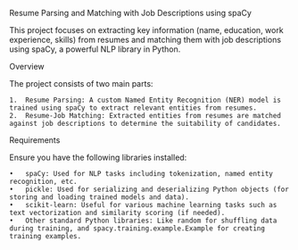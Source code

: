 Resume Parsing and Matching with Job Descriptions using spaCy

This project focuses on extracting key information (name, education, work experience, skills) from resumes and matching them with job descriptions using spaCy, a powerful NLP library in Python.

Overview

The project consists of two main parts:

	1.	Resume Parsing: A custom Named Entity Recognition (NER) model is trained using spaCy to extract relevant entities from resumes.
	2.	Resume-Job Matching: Extracted entities from resumes are matched against job descriptions to determine the suitability of candidates.

Requirements

Ensure you have the following libraries installed:

	•	spaCy: Used for NLP tasks including tokenization, named entity recognition, etc.
	•	pickle: Used for serializing and deserializing Python objects (for storing and loading trained models and data).
	•	scikit-learn: Useful for various machine learning tasks such as text vectorization and similarity scoring (if needed).
	•	Other standard Python libraries: Like random for shuffling data during training, and spacy.training.example.Example for creating training examples.
